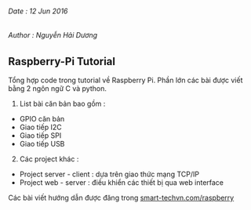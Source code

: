 ######	Date : 12 Jun 2016
######	Author : Nguyễn Hải Dương
##		Raspberry-Pi Tutorial

Tổng hợp code trong tutorial về Raspberry Pi. Phần lớn các bài được viết bằng 2 ngôn ngữ C và python.

1.  List bài căn bản bao gồm :	
  - GPIO căn bản
  - Giao tiếp I2C
  - Giao tiếp SPI
  - Giao tiếp USB

2.   Các project khác :
  - Project server - client : dựa trên giao thức mạng TCP/IP
  - Project web - server : điều khiển các thiết bị qua web interface

Các bài viết hướng dẫn được đăng trong [smart-techvn.com/raspberry](http://smart-techvn.com/bai-viet-ki-thuat/raspberry-pi)
